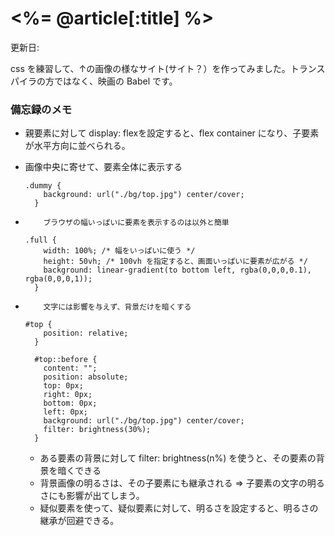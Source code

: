 # <%= @article[:title] %>
更新日:

css を練習して、↑の画像の様なサイト(サイト？）を作ってみました。トランスパイラの方ではなく、映画の Babel です。

### 備忘録のメモ

* 親要素に対して display: flexを設定すると、flex container になり、子要素が水平方向に並べられる。
* 画像中央に寄せて、要素全体に表示する

    ```
    .dummy {
        background: url("./bg/top.jpg") center/cover;
      }
    ```

*         ブラウザの幅いっぱいに要素を表示するのは以外と簡単

    ```
    .full {
        width: 100%; /* 幅をいっぱいに使う */
        height: 50vh; /* 100vh を指定すると、画面いっぱいに要素が広がる */
        background: linear-gradient(to bottom left, rgba(0,0,0,0.1), rgba(0,0,0,1));
      }
    ```

*         文字には影響を与えず、背景だけを暗くする

    ```
    #top {
        position: relative;
      }

      #top::before {
        content: "";
        position: absolute;
        top: 0px;
        right: 0px;
        bottom: 0px;
        left: 0px;
        background: url("./bg/top.jpg") center/cover;
        filter: brightness(30%);
      }
    ```

    * ある要素の背景に対して filter: brightness(n%) を使うと、その要素の背景を暗くできる
    * 背景画像の明るさは、その子要素にも継承される => 子要素の文字の明るさにも影響が出てしまう。
    * 疑似要素を使って、疑似要素に対して、明るさを設定すると、明るさの継承が回避できる。